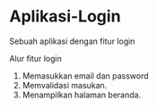 # Aplikasi-Login
Sebuah aplikasi dengan fitur login

Alur fitur login
1. Memasukkan email dan password
2. Memvalidasi masukan.
3. Menampilkan halaman beranda.
   
